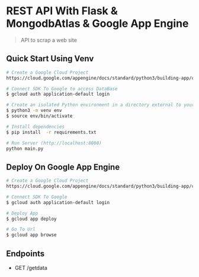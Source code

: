# REST API With Flask & MongodbAtlas & Google App Engine

> API to scrap a web site

## Quick Start Using Venv

``` bash
# Create a Google Cloud Project
https://cloud.google.com/appengine/docs/standard/python3/building-app/creating-gcp-project

# Connect SDK To Google to access DataBase
$ gcloud auth application-default login

# Create an isolated Python environment in a directory external to your project and activate it:
$ python3 -m venv env
$ source env/bin/activate

# Install dependencies
$ pip install  -r requirements.txt

# Run Server (http://localhost:8080)
python main.py
```

## Deploy On Google App Engine

``` bash
# Create a Google Cloud Project
https://cloud.google.com/appengine/docs/standard/python3/building-app/creating-gcp-project

# Connect SDK To Google 
$ gcloud auth application-default login

# Deploy App
$ gcloud app deploy

# Go To Url
$ gcloud app browse

```

## Endpoints

* GET     /getdata